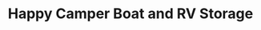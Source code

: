 ---
title: "Happy Camper Boat and RV Storage"
url: /georgetown/happy-camper-boat-and-rv-storage/
shop: storage rental
---